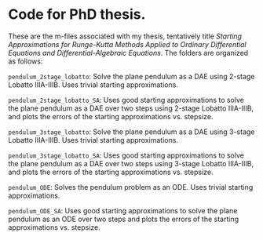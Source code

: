 # Code for PhD thesis.

These are the m-files associated with my thesis, tentatively title _Starting Approximations for Runge-Kutta Methods Applied to Ordinary Differential Equations and Differential-Algebraic Equations_.  The folders are organized as follows:

`pendulum_2stage_lobatto`: Solve the plane pendulum as a DAE using 2-stage Lobatto IIIA-IIIB.  Uses trivial starting approximations.

`pendulum_2stage_lobatto_SA`: Uses good starting approximations to solve the plane pendulum as a DAE over two steps using 2-stage Lobatto IIIA-IIIB, and plots the errors of the starting approximations vs. stepsize.

`pendulum_3stage_lobatto`: Solve the plane pendulum as a DAE using 3-stage Lobatto IIIA-IIIB.  Uses trivial starting approximations.

`pendulum_3stage_lobatto_SA`: Uses good starting approximations to solve the plane pendulum as a DAE over two steps using 3-stage Lobatto IIIA-IIIB, and plots the errors of the starting approximations vs. stepsize.

`pendulum_ODE`: Solves the pendulum problem as an ODE.  Uses trivial starting approximations.

`pendulum_ODE_SA`: Uses good starting approximations to solve the plane pendulum as an ODE over two steps and plots the errors of the starting approximations vs. stepsize.

